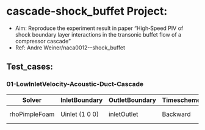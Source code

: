 # cascade-shock_buffet Project:
- Aim: Reproduce the experiment result in paper “High‐Speed PIV of shock boundary layer interactions in the transonic buffet flow of a compressor cascade”
- Ref: Andre Weiner/naca0012--shock_buffet 




## Test_cases:

### 01-LowInletVelocity-Acoustic-Duct-Cascade
Solver | InletBoundary |  OutletBoundary | Timescheme   | TurbulenceScheme |  Effeciency |   Info |
|-------------|-------------| -------------|  ---------------|----------------- | ---------- |-------|
|rhoPimpleFoam| Uinlet (1 0 0) | inletOutlet | Backward | IDDES,S-A |  69s,40cores,0.025s,1.0e-6s,97,664 cells  | [01.gif](https://github.com/jiaqiwang969/DLR-buffet/blob/main/Workspace/run/01-DLR-buffet/result/01.gif) |







